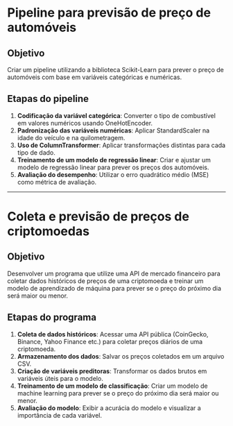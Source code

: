 # Pipeline para previsão de preço de automóveis

## Objetivo
Criar um pipeline utilizando a biblioteca Scikit-Learn para prever o preço de automóveis com base em variáveis categóricas e numéricas.

## Etapas do pipeline

1. **Codificação da variável categórica**: Converter o tipo de combustível em valores numéricos usando OneHotEncoder.
2. **Padronização das variáveis numéricas**: Aplicar StandardScaler na idade do veículo e na quilometragem.
3. **Uso de ColumnTransformer**: Aplicar transformações distintas para cada tipo de dado.
4. **Treinamento de um modelo de regressão linear**: Criar e ajustar um modelo de regressão linear para prever os preços dos automóveis.
5. **Avaliação do desempenho**: Utilizar o erro quadrático médio (MSE) como métrica de avaliação.

---

# Coleta e previsão de preços de criptomoedas

## Objetivo
Desenvolver um programa que utilize uma API de mercado financeiro para coletar dados históricos de preços de uma criptomoeda e treinar um modelo de aprendizado de máquina para prever se o preço do próximo dia será maior ou menor.

## Etapas do programa

1. **Coleta de dados históricos**: Acessar uma API pública (CoinGecko, Binance, Yahoo Finance etc.) para coletar preços diários de uma criptomoeda.
2. **Armazenamento dos dados**: Salvar os preços coletados em um arquivo CSV.
3. **Criação de variáveis preditoras**: Transformar os dados brutos em variáveis úteis para o modelo.
4. **Treinamento de um modelo de classificação**: Criar um modelo de machine learning para prever se o preço do próximo dia será maior ou menor.
5. **Avaliação do modelo**: Exibir a acurácia do modelo e visualizar a importância de cada variável.
